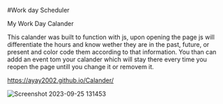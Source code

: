 #Work day Scheduler

My Work Day Calander

This calander was built to function with js, upon opening the page js will differentiate the hours and know wether they are in the past, future, or present and color code them according to that information. You than can addd an event tom your calander which will stay there every time you reopen the page untill you change it or removem it.

https://ayay2002.github.io/Calander/

![Screenshot 2023-09-25 131453](https://github.com/ayay2002/Calander/assets/141523979/78b5b67c-b9d2-460e-9b03-895067fc0df2)
